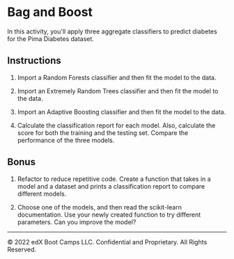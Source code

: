 # Bag and Boost

In this activity, you'll apply three aggregate classifiers to predict diabetes for the Pima Diabetes dataset.

## Instructions

1. Import a Random Forests classifier and then fit the model to the data.

2. Import an Extremely Random Trees classifier and then fit the model to the data.

3. Import an Adaptive Boosting classifier and then fit the model to the data.

4. Calculate the classification report for each model. Also, calculate the score for both the training and the testing set. Compare the performance of the three models.

## Bonus

1. Refactor to reduce repetitive code. Create a function that takes in a model and a dataset and prints a classification report to compare different models.

2. Choose one of the models, and then read the scikit-learn documentation. Use your newly created function to try different parameters. Can you improve the model?

- - -

© 2022 edX Boot Camps LLC. Confidential and Proprietary. All Rights Reserved.
